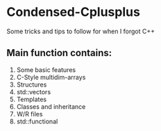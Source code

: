 # Condensed-Cplusplus
Some tricks and tips to follow for when I forgot C++

## Main function contains:
1. Some basic features
2. C-Style multidim-arrays
3. Structures
4. std::vectors
5. Templates
6. Classes and inheritance
7. W/R files
8. std::functional
